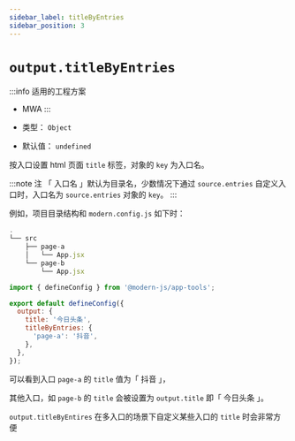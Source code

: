 ```yaml
---
sidebar_label: titleByEntries
sidebar_position: 3
---
```


# `output.titleByEntries`

:::info 适用的工程方案
* MWA
:::

* 类型： `Object`
* 默认值： `undefined`

按入口设置 html 页面 `title` 标签，对象的 `key` 为入口名。


:::note 注
「 入口名 」默认为目录名，少数情况下通过 `source.entries` 自定义入口时，入口名为 `source.entries` 对象的 `key`。
:::


例如，项目目录结构和 `modern.config.js` 如下时：

```javascript title="项目目录结构"
.
└── src
    ├── page-a
    │   └── App.jsx
    └── page-b
        └── App.jsx
```

```javascript title="modern.config.js"
import { defineConfig } from '@modern-js/app-tools';

export default defineConfig({
  output: {
    title: '今日头条',
    titleByEntries: {
      'page-a': '抖音',
    },
  },
});
```


可以看到入口 `page-a` 的 `title` 值为「 抖音 」，

其他入口，如 `page-b` 的 `title` 会被设置为 `output.title` 即「 今日头条 」。

`output.titleByEntires` 在多入口的场景下自定义某些入口的 `title` 时会非常方便
